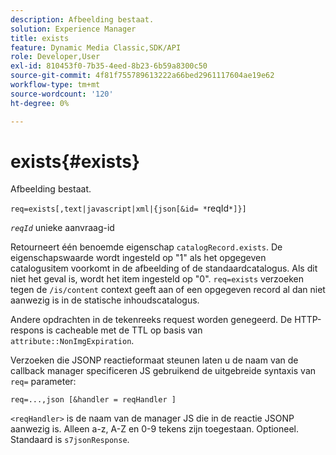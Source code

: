 ```yaml
---
description: Afbeelding bestaat.
solution: Experience Manager
title: exists
feature: Dynamic Media Classic,SDK/API
role: Developer,User
exl-id: 810453f0-7b35-4eed-8b23-6b59a8300c50
source-git-commit: 4f81f755789613222a66bed2961117604ae19e62
workflow-type: tm+mt
source-wordcount: '120'
ht-degree: 0%

---
```


# exists{#exists}

Afbeelding bestaat.

`req=exists[,text|javascript|xml|{json[&id= *`reqId`*]}]`

*`reqId`* unieke aanvraag-id

Retourneert één benoemde eigenschap `catalogRecord.exists`. De eigenschapswaarde wordt ingesteld op &quot;1&quot; als het opgegeven catalogusitem voorkomt in de afbeelding of de standaardcatalogus. Als dit niet het geval is, wordt het item ingesteld op &quot;0&quot;. `req=exists` verzoeken tegen de `/is/content` context geeft aan of een opgegeven record al dan niet aanwezig is in de statische inhoudscatalogus.

Andere opdrachten in de tekenreeks request worden genegeerd. De HTTP-respons is cacheable met de TTL op basis van `attribute::NonImgExpiration`.

Verzoeken die JSONP reactieformaat steunen laten u de naam van de callback manager specificeren JS gebruikend de uitgebreide syntaxis van `req=` parameter:

`req=...,json [&handler = reqHandler ]`

`<reqHandler>` is de naam van de manager JS die in de reactie JSONP aanwezig is. Alleen a-z, A-Z en 0-9 tekens zijn toegestaan. Optioneel. Standaard is `s7jsonResponse`.
